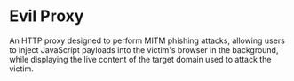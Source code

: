 # Evil Proxy
An HTTP proxy designed to perform MITM phishing attacks, allowing users to inject JavaScript payloads into the victim's browser in the background, while displaying the live content of the target domain used to attack the victim.
